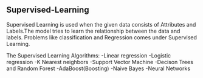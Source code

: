 ## Supervised-Learning
 Supervised Learning is used when the given data consists of Attributes and Labels.The model tries to learn the relationship between the data and labels. Problems like classification and Regression comes under Supervised Learning.
 
 
 The Supervised Learning Algorithms:
  -Linear regression
  -Logistic regression
  -K Nearest neighbors
  -Support Vector Machine
  -Decison Trees and Random Forest
  -AdaBoost(Boosting)
  -Naive Bayes
  -Neural Networks
 
